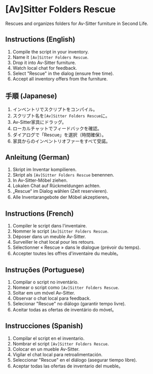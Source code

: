 # [Av]Sitter Folders Rescue

Rescues and organizes folders for Av-Sitter furniture in Second Life.

## Instructions (English)
1. Compile the script in your inventory.
2. Name it `[Av]Sitter Folders Rescue`.
3. Drop it into Av-Sitter furniture.
4. Watch local chat for feedback.
5. Select "Rescue" in the dialog (ensure free time).
6. Accept all inventory offers from the furniture.

## 手順 (Japanese)
1. インベントリでスクリプトをコンパイル。
2. スクリプト名を`[Av]Sitter Folders Rescue`に。
3. Av-Sitter家具にドラッグ。
4. ローカルチャットでフィードバックを確認。
5. ダイアログで「Rescue」を選択（時間確保）。
6. 家具からのインベントリオファーをすべて受諾。

## Anleitung (German)
1. Skript im Inventar kompilieren.
2. Skript als `[Av]Sitter Folders Rescue` benennen.
3. In Av-Sitter-Möbel ziehen.
4. Lokalen Chat auf Rückmeldungen achten.
5. „Rescue“ im Dialog wählen (Zeit reservieren).
6. Alle Inventarangebote der Möbel akzeptieren。

## Instructions (French)
1. Compiler le script dans l'inventaire.
2. Nommer le script `[Av]Sitter Folders Rescue`.
3. Déposer dans un meuble Av-Sitter.
4. Surveiller le chat local pour les retours.
5. Sélectionner « Rescue » dans le dialogue (prévoir du temps).
6. Accepter toutes les offres d'inventaire du meuble。

## Instruções (Portuguese)
1. Compilar o script no inventário.
2. Nomear o script como `[Av]Sitter Folders Rescue`.
3. Soltar em um móvel Av-Sitter.
4. Observar o chat local para feedback.
5. Selecionar "Rescue" no diálogo (garantir tempo livre).
6. Aceitar todas as ofertas de inventário do móvel。

## Instrucciones (Spanish)
1. Compilar el script en el inventario.
2. Nombrar el script `[Av]Sitter Folders Rescue`.
3. Colocar en un mueble Av-Sitter.
4. Vigilar el chat local para retroalimentación.
5. Seleccionar "Rescue" en el diálogo (asegurar tiempo libre).
6. Aceptar todas las ofertas de inventario del mueble。